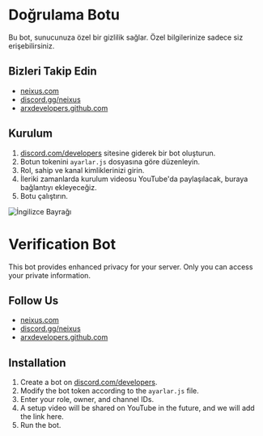 # Doğrulama Botu

Bu bot, sunucunuza özel bir gizlilik sağlar. Özel bilgilerinize sadece siz erişebilirsiniz.

## Bizleri Takip Edin

- [neixus.com](https://neixus.com)
- [discord.gg/neixus](https://discord.gg/neixus)
- [arxdevelopers.github.com](https://arxdevelopers.github.com)

## Kurulum

1. [discord.com/developers](https://discord.com/developers) sitesine giderek bir bot oluşturun.
2. Botun tokenini `ayarlar.js` dosyasına göre düzenleyin.
3. Rol, sahip ve kanal kimliklerinizi girin.
4. İleriki zamanlarda kurulum videosu YouTube'da paylaşılacak, buraya bağlantıyı ekleyeceğiz.
5. Botu çalıştırın.


![İngilizce Bayrağı](https://upload.wikimedia.org/wikipedia/commons/a/a4/Flag_of_the_United_States.svg)
# Verification Bot

This bot provides enhanced privacy for your server. Only you can access your private information.

## Follow Us

- [neixus.com](https://neixus.com)
- [discord.gg/neixus](https://discord.gg/neixus)
- [arxdevelopers.github.com](https://arxdevelopers.github.com)

## Installation

1. Create a bot on [discord.com/developers](https://discord.com/developers).
2. Modify the bot token according to the `ayarlar.js` file.
3. Enter your role, owner, and channel IDs.
4. A setup video will be shared on YouTube in the future, and we will add the link here.
5. Run the bot.

